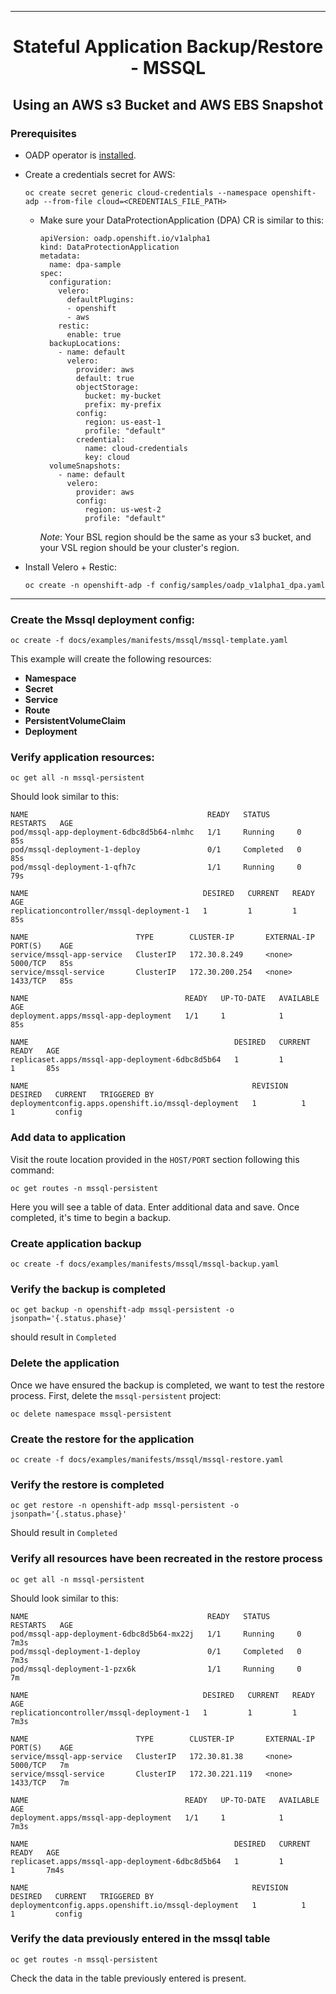 <hr style="height:1px;border:none;color:#333;">
<h1 align="center">Stateful Application Backup/Restore - MSSQL</h1>
<h2 align="center">Using an AWS s3 Bucket and AWS EBS Snapshot</h2>

### Prerequisites
* OADP operator is [installed](/docs/install_olm.md).
* Create a credentials secret for AWS:

   `oc create secret generic cloud-credentials --namespace openshift-adp --from-file cloud=<CREDENTIALS_FILE_PATH>`

  * Make sure your DataProtectionApplication (DPA) CR is similar to this:

    ```
    apiVersion: oadp.openshift.io/v1alpha1
    kind: DataProtectionApplication
    metadata:
      name: dpa-sample
    spec:
      configuration:
        velero:
          defaultPlugins:
          - openshift
          - aws
        restic:
          enable: true
      backupLocations:
        - name: default
          velero:
            provider: aws
            default: true
            objectStorage:
              bucket: my-bucket
              prefix: my-prefix
            config:
              region: us-east-1
              profile: "default"
            credential:
              name: cloud-credentials
              key: cloud
      volumeSnapshots:
        - name: default
          velero:
            provider: aws
            config:
              region: us-west-2
              profile: "default"
  
    ```
  
      *Note*: Your BSL region should be the same as your s3 bucket, and your
              VSL region should be your cluster's region. 

* Install Velero + Restic:

  `oc create -n openshift-adp -f config/samples/oadp_v1alpha1_dpa.yaml`

<hr style="height:1px;border:none;color:#333;">

### Create the Mssql deployment config:

`oc create -f docs/examples/manifests/mssql/mssql-template.yaml`

This example will create the following resources:
* **Namespace** 
* **Secret** 
* **Service** 
* **Route** 
* **PersistentVolumeClaim** 
* **Deployment** 

### Verify application resources:

`oc get all -n mssql-persistent`

Should look similar to this:

```
NAME                                        READY   STATUS      RESTARTS   AGE
pod/mssql-app-deployment-6dbc8d5b64-nlmhc   1/1     Running     0          85s
pod/mssql-deployment-1-deploy               0/1     Completed   0          85s
pod/mssql-deployment-1-qfh7c                1/1     Running     0          79s

NAME                                       DESIRED   CURRENT   READY   AGE
replicationcontroller/mssql-deployment-1   1         1         1       85s

NAME                        TYPE        CLUSTER-IP       EXTERNAL-IP   PORT(S)    AGE
service/mssql-app-service   ClusterIP   172.30.8.249     <none>        5000/TCP   85s
service/mssql-service       ClusterIP   172.30.200.254   <none>        1433/TCP   85s

NAME                                   READY   UP-TO-DATE   AVAILABLE   AGE
deployment.apps/mssql-app-deployment   1/1     1            1           85s

NAME                                              DESIRED   CURRENT   READY   AGE
replicaset.apps/mssql-app-deployment-6dbc8d5b64   1         1         1       85s

NAME                                                  REVISION   DESIRED   CURRENT   TRIGGERED BY
deploymentconfig.apps.openshift.io/mssql-deployment   1          1         1         config
```

### Add data to application

Visit the route location provided in the `HOST/PORT` section following this command:

`oc get routes -n mssql-persistent`

Here you will see a table of data. Enter additional data and save.
Once completed, it's time to begin a backup.

### Create application backup

`oc create -f docs/examples/manifests/mssql/mssql-backup.yaml`

### Verify the backup is completed

`oc get backup -n openshift-adp mssql-persistent -o jsonpath='{.status.phase}'`

should result in `Completed`

### Delete the application

Once we have ensured the backup is completed, we want to test the restore 
process. First, delete the `mssql-persistent` project:

`oc delete namespace mssql-persistent`

### Create the restore for the application

`oc create -f docs/examples/manifests/mssql/mssql-restore.yaml`

### Verify the restore is completed

`oc get restore -n openshift-adp mssql-persistent -o jsonpath='{.status.phase}'`

Should result in `Completed`

### Verify all resources have been recreated in the restore process

`oc get all -n mssql-persistent`

Should look similar to this:

```
NAME                                        READY   STATUS      RESTARTS   AGE
pod/mssql-app-deployment-6dbc8d5b64-mx22j   1/1     Running     0          7m3s
pod/mssql-deployment-1-deploy               0/1     Completed   0          7m3s
pod/mssql-deployment-1-pzx6k                1/1     Running     0          7m

NAME                                       DESIRED   CURRENT   READY   AGE
replicationcontroller/mssql-deployment-1   1         1         1       7m3s

NAME                        TYPE        CLUSTER-IP       EXTERNAL-IP   PORT(S)    AGE
service/mssql-app-service   ClusterIP   172.30.81.38     <none>        5000/TCP   7m
service/mssql-service       ClusterIP   172.30.221.119   <none>        1433/TCP   7m

NAME                                   READY   UP-TO-DATE   AVAILABLE   AGE
deployment.apps/mssql-app-deployment   1/1     1            1           7m3s

NAME                                              DESIRED   CURRENT   READY   AGE
replicaset.apps/mssql-app-deployment-6dbc8d5b64   1         1         1       7m4s

NAME                                                  REVISION   DESIRED   CURRENT   TRIGGERED BY
deploymentconfig.apps.openshift.io/mssql-deployment   1          1         1         config

```

### Verify the data previously entered in the mssql table 

`oc get routes -n mssql-persistent`

Check the data in the table previously entered is present.
